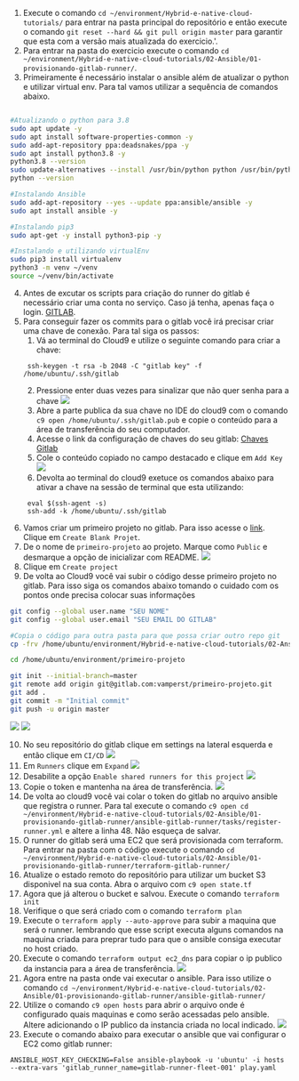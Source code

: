1. Execute o comando `cd ~/environment/Hybrid-e-native-cloud-tutorials/` para entrar na pasta principal do repositório e então execute o comando `git reset --hard && git pull origin master` para garantir que esta com a versão mais atualizada do exercicio.'.
2. Para entrar na pasta do exercicio execute o comando `cd ~/environment/Hybrid-e-native-cloud-tutorials/02-Ansible/01-provisionando-gitlab-runner/`.
3. Primeiramente é necessário instalar o ansible além de atualizar o python e utilizar virtual env. Para tal vamos utilizar a sequência de comandos abaixo.
```bash

#Atualizando o python para 3.8
sudo apt update -y
sudo apt install software-properties-common -y
sudo add-apt-repository ppa:deadsnakes/ppa -y
sudo apt install python3.8 -y
python3.8 --version
sudo update-alternatives --install /usr/bin/python python /usr/bin/python3.8 1
python --version

#Instalando Ansible
sudo add-apt-repository --yes --update ppa:ansible/ansible -y
sudo apt install ansible -y

#Instalando pip3
sudo apt-get -y install python3-pip -y

#Instalando e utilizando virtualEnv
sudo pip3 install virtualenv
python3 -m venv ~/venv 
source ~/venv/bin/activate
```

4. Antes de excutar os scripts para criação do runner do gitlab é necessário criar uma conta no serviço. Caso já tenha, apenas faça o login. [GITLAB](https://gitlab.com/).
5. Para conseguir fazer os commits para o gitlab você irá precisar criar uma chave de conexão. Para tal siga os passos:
   1. Vá ao terminal do Cloud9 e utilize o seguinte comando para criar a chave:
   ```shell
    ssh-keygen -t rsa -b 2048 -C "gitlab key" -f /home/ubuntu/.ssh/gitlab
   ```
   2. Pressione enter duas vezes para sinalizar que não quer senha para a chave
   ![](img/gitlab-1.png)
   3. Abre a parte publica da sua chave no IDE do cloud9 com o comando `c9 open /home/ubuntu/.ssh/gitlab.pub` e copie o conteúdo para a área de transferência do seu computador.
   4. Acesse o link da configuração de chaves do seu gitlab: [Chaves Gitlab](https://gitlab.com/-/profile/keys)
   5. Cole o conteúdo copiado no campo destacado e clique em `Add Key`
   ![](img/gitlab-2.png)
   6. Devolta ao terminal do cloud9 exetuce os comandos abaixo para ativar a chave na sessão de terminal que esta utilizando:
   ```shell
    eval $(ssh-agent -s) 
    ssh-add -k /home/ubuntu/.ssh/gitlab
   ```
6. Vamos criar um primeiro projeto no gitlab. Para isso acesse o [link](https://gitlab.com/projects/new). Clique em `Create Blank Projet`.
7. De o nome de `primeiro-projeto` ao projeto. Marque como `Public` e desmarque a opção de inicializar com README. 
   ![](img/gitlab-3.png)
8. Clique em `Create project`
9. De volta ao Cloud9 você vai subir o código desse primeiro projeto no gitlab. Para isso siga os comandos abaixo tomando o cuidado com os pontos onde precisa colocar suas informações
```bash
git config --global user.name "SEU NOME"
git config --global user.email "SEU EMAIL DO GITLAB"

#Copia o código para outra pasta para que possa criar outro repo git
cp -frv /home/ubuntu/environment/Hybrid-e-native-cloud-tutorials/02-Ansible/01-provisionando-gitlab-runner/primeiro-projeto/ ~/environment/

cd /home/ubuntu/environment/primeiro-projeto

git init --initial-branch=master
git remote add origin git@gitlab.com:vamperst/primeiro-projeto.git
git add .
git commit -m "Initial commit"
git push -u origin master
```
![](img/gitlab-4.png)
![](img/gitlab-5.png)

10. No seu repositório do gitlab clique em settings na lateral esquerda e então clique em `CI/CD`
    ![](img/gitlab-6.png)
11. Em `Runners` clique em `Expand`
    ![](img/gitlab-7.png)
12. Desabilite a opção `Enable shared runners for this project` 
    ![](img/gitlab-8.png)
13. Copie o token e mantenha na área de transferência.
    ![](img/gitlab-9.png)
14. De volta ao cloud9 você vai colar o token do gitlab no arquivo ansible que registra o runner. Para tal execute o comando `c9 open cd ~/environment/Hybrid-e-native-cloud-tutorials/02-Ansible/01-provisionando-gitlab-runner/ansible-gitlab-runner/tasks/register-runner.yml` e altere a linha 48. Não esqueça de salvar.
15. O runner do gitlab será uma EC2 que será provisionada com terraform. Para entrar na pasta com o código execute o comando `cd ~/environment/Hybrid-e-native-cloud-tutorials/02-Ansible/01-provisionando-gitlab-runner/terraform-gitlab-runner/`
16. Atualize o estado remoto do repositório para utilizar um bucket S3 disponivel na sua conta. Abra o arquivo com `c9 open state.tf`
17. Agora que já alterou o bucket e salvou. Execute o comando `terraform init`
18. Verifique o que será criado com o comando `terraform plan`
19. Execute o `terraform apply --auto-approve` para subir a maquina que será o runner. lembrando que esse script executa alguns comandos na maquina criada para preprar tudo para que o ansible consiga executar no host criado.
20. Execute o comando `terraform output ec2_dns` para copiar o ip publico da instancia para a área de transferência.
    ![](img/gitlab-11.png)
21. Agora entre na pasta onde vai executar o ansible. Para isso utilize o comando `cd ~/environment/Hybrid-e-native-cloud-tutorials/02-Ansible/01-provisionando-gitlab-runner/ansible-gitlab-runner/`
22. Utilize o comando `c9 open hosts` para abrir o arquivo onde é configurado quais maquinas e como serão acessadas pelo ansible. Altere adicionando o IP publico da instancia criada no local indicado.
    ![](img/gitlab-12.png)
23. Execute o comando abaixo para executar o ansible que vai configurar o EC2 como gitlab runner:
``` shell
ANSIBLE_HOST_KEY_CHECKING=False ansible-playbook -u 'ubuntu' -i hosts  --extra-vars 'gitlab_runner_name=gitlab-runner-fleet-001' play.yaml    
```
    
